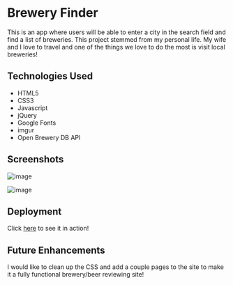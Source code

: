 # Brewery Finder
This is an app where users will be able to enter a city in the search field and find a list of breweries. This project stemmed from my personal life. My wife and I love to travel and one of the things we love to do the most is visit local breweries!


## Technologies Used

* HTML5
* CSS3
* Javascript
* jQuery
* Google Fonts
* imgur 
* Open Brewery DB API



## Screenshots 
![image](https://user-images.githubusercontent.com/76022623/146447236-fe7649cf-4959-4f8d-9200-85725397df08.png)

![image](https://user-images.githubusercontent.com/76022623/146447348-d42f754d-599c-498a-8bcf-87317f54b42c.png)






## Deployment

Click [here](https://andyterwilliger.github.io/Brewery-Finder/) to see it in action!



## Future Enhancements

I would like to clean up the CSS and add a couple pages to the site to make it a fully functional brewery/beer reviewing site!
